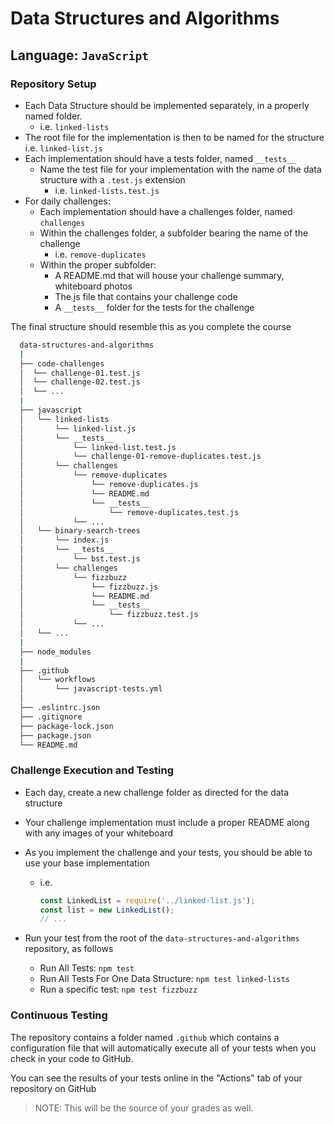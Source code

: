 # Data Structures and Algorithms

## Language: `JavaScript`

### Repository Setup

- Each Data Structure should be implemented separately, in a properly named folder.
  - i.e. `linked-lists`
- The root file for the implementation is then to be named for the structure i.e. `linked-list.js`
- Each implementation should have a tests folder, named `__tests__`
  - Name the test file for your implementation with the name of the data structure with a `.test.js` extension
    - i.e. `linked-lists.test.js`
- For daily challenges:
  - Each implementation should have a challenges folder, named `challenges`
  - Within the challenges folder, a subfolder bearing the name of the challenge
    - i.e. `remove-duplicates`
  - Within the proper subfolder:
    - A README.md that will house your challenge summary, whiteboard photos
    - The js file that contains your challenge code
    - A `__tests__` folder for the tests for the challenge

The final structure should resemble this as you complete the course

```bash
  data-structures-and-algorithms
  |
  ├── code-challenges
  │  └── challenge-01.test.js
  │  └── challenge-02.test.js
  │  └── ...
  |
  ├── javascript
  │   └── linked-lists
  │       └── linked-list.js
  │       └── __tests__
  │           └── linked-list.test.js
  │           └── challenge-01-remove-duplicates.test.js
  │       └── challenges
  │           └── remove-duplicates
  │               └── remove-duplicates.js
  │               └── README.md
  │               └── __tests__
  │                   └── remove-duplicates.test.js
  │           └── ...
  │   └── binary-search-trees
  │       └── index.js
  │       └── __tests__
  │           └── bst.test.js
  │       └── challenges
  │           └── fizzbuzz
  │               └── fizzbuzz.js
  │               └── README.md
  │               └── __tests__
  │                   └── fizzbuzz.test.js
  │           └── ...
  │   └── ...
  |
  ├── node_modules
  |
  ├── .github
  │   └── workflows
  │       └── javascript-tests.yml
  │
  ├── .eslintrc.json
  ├── .gitignore
  ├── package-lock.json
  ├── package.json
  └── README.md
```

### Challenge Execution and Testing

- Each day, create a new challenge folder as directed for the data structure
- Your challenge implementation must include a proper README along with any images of your whiteboard
- As you implement the challenge and your tests, you should be able to use your base implementation
  - i.e.

    ```javascript
    const LinkedList = require('../linked-list.js');
    const list = new LinkedList();
    // ...
    ```

- Run your test from the root of the `data-structures-and-algorithms` repository, as follows
  - Run All Tests: `npm test`
  - Run All Tests For One Data Structure: `npm test linked-lists`
  - Run a specific test: `npm test fizzbuzz`

### Continuous Testing

The repository contains a folder named `.github` which contains a configuration file that will automatically execute all of your tests when you check in your code to GitHub.

You can see the results of your tests online in the "Actions" tab of your repository on GitHub

> NOTE: This will be the source of your grades as well.
